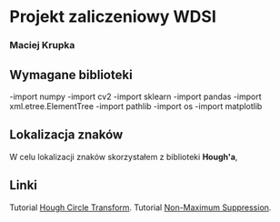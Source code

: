 # Projekt zaliczeniowy WDSI
### Maciej Krupka

## Wymagane biblioteki
-import numpy
-import cv2
-import sklearn
-import pandas
-import xml.etree.ElementTree
-import pathlib 
-import os
-import matplotlib

## Lokalizacja znaków
W celu lokalizacji znaków skorzystałem z biblioteki **Hough'a**, 

## Linki
Tutorial [Hough Circle Transform](https://docs.opencv.org/4.x/da/d53/tutorial_py_houghcircles.html).
Tutorial [Non-Maximum Suppression](https://www.pyimagesearch.com/2014/11/17/non-maximum-suppression-object-detection-python/).
